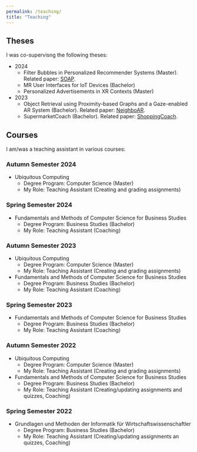```yaml
---
permalink: /teaching/
title: "Teaching"
---
```


## Theses
I was co-supervisng the following theses:

- 2024
    - Filter Bubbles in Personalized Recommender Systems (Master). Related paper: [SOAP](2024-FilterBubbles.md).
    - MR User Interfaces for IoT Devices (Bachelor)
    - Personalized Advertisements in XR Contexts (Master)
- 2023
    - Object Retrieval using Proximity-based Graphs and a Gaze-enabled AR System (Bachelor). Related paper: [NeighboAR](2024-NeighboAR.md).
    - SupermarketCoach (Bachelor). Related paper: [ShoppingCoach](2024-ShoppingCoach.md).

## Courses 
I am/was a teaching assistant in various courses:

### Autumn Semester 2024

- Ubiquitous Computing
    - Degree Program: Computer Science (Master)
    - My Role: Teaching Assistant (Creating and grading assignments)

### Spring Semester 2024

- Fundamentals and Methods of Computer Science for Business Studies
    - Degree Program: Business Studies (Bachelor)
    - My Role: Teaching Assistant (Coaching)

### Autumn Semester 2023

- Ubiquitous Computing
    - Degree Program: Computer Science (Master)
    - My Role: Teaching Assistant (Creating and grading assignments)
- Fundamentals and Methods of Computer Science for Business Studies
    - Degree Program: Business Studies (Bachelor)
    - My Role: Teaching Assistant (Coaching)

### Spring Semester 2023

- Fundamentals and Methods of Computer Science for Business Studies
    - Degree Program: Business Studies (Bachelor)
    - My Role: Teaching Assistant (Coaching)

### Autumn Semester 2022

- Ubiquitous Computing
    - Degree Program: Computer Science (Master)
    - My Role: Teaching Assistant (Creating and grading assignments)
- Fundamentals and Methods of Computer Science for Business Studies
    - Degree Program: Business Studies (Bachelor)
    - My Role: Teaching Assistant (Creating/updating assignments and quizzes, Coaching)

### Spring Semester 2022

- Grundlagen und Methoden der Informatik für Wirtschaftswissenschaftler
    - Degree Program: Business Studies (Bachelor)
    - My Role: Teaching Assistant (Creating/updating assignments an quizzes, Coaching)
